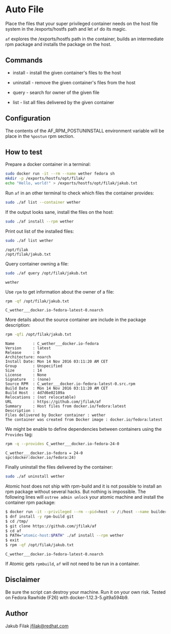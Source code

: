 Auto File
=========

Place the files that your super privileged container needs on the host file
system in the /exports/hostfs path and let `af` do its magic.

`af` explores the /exports/hostfs path in the container, builds an intermediate
rpm package and installs the package on the host.


Commands
--------
 * install   - install the given container's files to the host

 * uninstall - remove the given container's files from the host

 * query     - search for owner of the given file

 * list      - list all files delivered by the given container


Configuration
-------------

The contents of the AF_RPM_POSTUNINSTALL environment variable will be place in
the `%postun` rpm section.


How to test
-----------

Prepare a docker container in a terminal:

```bash
sudo docker run -it --rm --name wether fedora sh
mkdir -p /exports/hostfs/opt/filak/
echo "Hello, world!" > /exports/hostfs/opt/filak/jakub.txt
```

Run `af` in an other terminal to check which files the container provides:

```bash
sudo ./af list --container wether
```

If the output looks sane, install the files on the host:

```bash
sudo ./af install --rpm wether
```

Print out list of the installed files:

```bash
sudo ./af list wether
```
```
/opt/filak
/opt/filak/jakub.txt
```

Query container owning a file:

```bash
sudo ./af query /opt/filak/jakub.txt
```
```
wether
```

Use `rpm` to get information about the owner of a file:

```bash
rpm -qf /opt/filak/jakub.txt
```
```
C_wether___docker.io-fedora-latest-0.noarch
```

More details about the source container are include in the package description:

```bash
rpm -qfi /opt/filak/jakub.txt
```
```
Name        : C_wether___docker.io-fedora
Version     : latest
Release     : 0
Architecture: noarch
Install Date: Mon 14 Nov 2016 03:11:20 AM CET
Group       : Unspecified
Size        : 14
License     : None
Signature   : (none)
Source RPM  : C_weter___docker.io-fedora-latest-0.src.rpm
Build Date  : Mon 14 Nov 2016 03:11:20 AM CET
Build Host  : 4d7d6e02109a
Relocations : (not relocatable)
URL         : https://github.com/jfilak/af
Summary     : Host files from docker.io/fedora:latest
Description :
Files delivered by Docker container : wether
The container was created from Docker image : docker.io/fedora:latest
```

We might be enable to define dependencies between containers using the
`Provides` tag:

```bash
rpm -q --provides C_wether___docker.io-fedora-24-0
```
```
C_wether___docker.io-fedora = 24-0
spc(docker:docker.io/fedora:24)
```

Finally uninstall the files delivered by the container:

```bash
sudo ./af uninstall wether
```

Atomic host does not ship with rpm-build and it is not possible to install an
rpm package without several hacks. But nothing is impossible. The following
lines will `ostree admin unlock` your atomic machine and install the container
rpm package:

```bash
$ docker run -it --privileged --rm --pid=host -v /:/host --name builder fedora sh
$ dnf install -y rpm-build git
$ cd /tmp/
$ git clone https://github.com/jfilak/af
$ cd af
$ PATH="atomic-host:$PATH" ./af install --rpm wether
$ exit
$ rpm -qf /opt/filak/jakub.txt
```
```
C_wether___docker.io-fedora-latest-0.noarch
```

If Atomic gets `rpmbuild`, `af` will not need to be run in a container.

Disclaimer
-----------
Be sure the script can destroy your machine. Run it on your own risk.
Tested on Fedora Rawhide (F26) with docker-1.12.3-5.git9a594b9.

Author
------
Jakub Filak <jfilak@redhat.com>
